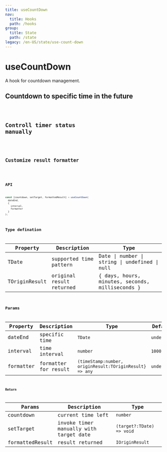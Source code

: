 ```yaml
---
title: useCountDown
nav:
  title: Hooks
  path: /hooks
group:
  title: State
  path: /state
legacy: /en-US/state/use-count-down
---
```


# useCountDown

A hook for countdown management.

## Countdown to specific time in the future

<code src="./demo/demo1.tsx" />

## Controll timer status manually

<code src="./demo/demo2.tsx" />

## Customize result formatter

<code src="./demo/demo3.tsx" />

## API

```javascript
const [countdown, setTarget, formattedResult] = useCountDown(
  dateEnd,
  {
    interval,
    formatter
  }
);
```

## Type defination

| Property      | Description              | Type                                            |
| ------------- | ------------------------ | ----------------------------------------------- |
| TDate         | supported time pattern   | Date \| number \| string \| undefined \| null   |
| TOriginResult | original result returned | { days, hours, minutes, seconds, milliseconds } |


## Params

| Property  | Description          | Type                                                    | Default     |
| --------- | -------------------- | ------------------------------------------------------- | ----------- |
| dateEnd   | specific time        | `TDate`                                                 | `undefined` |
| interval  | time interval        | `number`                                                | `1000`      |
| formatter | formatter for result | `(timeStamp:number, originResult:TOriginResult} => any` | `undefined` |


### Return

| Params          | Description                            | Type                      |
| --------------- | -------------------------------------- | ------------------------- |
| countdown       | current time left                      | `number`                  |
| setTarget       | invoke timer manually with target date | `(target?:TDate) => void` |
| formattedResult | result returned                        | `IOriginResult`           |

